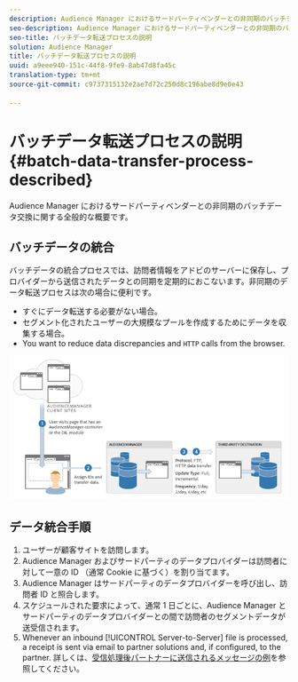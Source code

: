 ```yaml
---
description: Audience Manager におけるサードパーティベンダーとの非同期のバッチデータ交換に関する全般的な概要です。
seo-description: Audience Manager におけるサードパーティベンダーとの非同期のバッチデータ交換に関する全般的な概要です。
seo-title: バッチデータ転送プロセスの説明
solution: Audience Manager
title: バッチデータ転送プロセスの説明
uuid: a9eee940-151c-44f8-9fe9-8ab47d8fa45c
translation-type: tm+mt
source-git-commit: c9737315132e2ae7d72c250d8c196abe8d9e0e43

---
```



# バッチデータ転送プロセスの説明 {#batch-data-transfer-process-described}

Audience Manager におけるサードパーティベンダーとの非同期のバッチデータ交換に関する全般的な概要です。

## バッチデータの統合

<!-- c_async.xml -->

バッチデータの統合プロセスでは、訪問者情報をアドビのサーバーに保存し、プロバイダーから送信されたデータとの同期を定期的におこないます。非同期のデータ転送プロセスは次の場合に便利です。

* すぐにデータ転送する必要がない場合。
* セグメント化されたユーザーの大規模なプールを作成するためにデータを収集する場合。
* You want to reduce data discrepancies and `HTTP` calls from the browser.

![](assets/s2s_70.png)

## データ統合手順

1. ユーザーが顧客サイトを訪問します。
1. Audience Manager およびサードパーティのデータプロバイダーは訪問者に対して一意の ID （通常 Cookie に基づく）を割り当てます。
1. Audience Manager はサードパーティのデータプロバイダーを呼び出し、訪問者 ID と照合します。
1. スケジュールされた要求によって、通常 1 日ごとに、Audience Manager とサードパーティのデータプロバイダーとの間で訪問者のセグメントデータが送受信されます。
1. Whenever an inbound [!UICONTROL Server-to-Server] file is processed, a receipt is sent via email to partner solutions and, if configured, to the partner. 詳しくは、[受信処理後パートナーに送信されるメッセージの例](../../../integration/sending-audience-data/batch-data-transfer-explained/inbound-receipt-message.md)を参照してください。